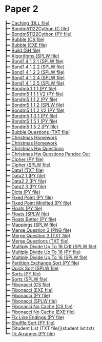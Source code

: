 # Paper 2

┣━ [Caching (DLL file)](Caching.dll)  
┣━ [Bondm51122Cython (C file)](bondm51122cython.c)  
┣━ [Bondm51122Cython (PY file)](bondm51122cython.py)  
┣━ [Bubble (CS file)](bubble.cs)  
┣━ [Bubble (EXE file)](bubble.exe)  
┣━ [Build (SH file)](build.sh)  
┣━ [Algorithms (SPLW file)](colliert_algorithms.splw)  
┣━ [Bond1 4 1 2 1 (SPLW file)](colliert_bond1-4.1.2-1.splw)  
┣━ [Bond1 4 1 2 2 (SPLW file)](colliert_bond1-4.1.2-2.splw)  
┣━ [Bond1 4 1 2 3 (SPLW file)](colliert_bond1-4.1.2-3.splw)  
┣━ [Bond1 4 1 2 4 (SPLW file)](colliert_bond1-4.1.2-4.splw)  
┣━ [Bond1 4 1 2 5 (SPLW file)](colliert_bond1-4.1.2-5.splw)  
┣━ [Bondm5 1 1 1 (PY file)](colliert_bondm5.1.1-1.py)  
┣━ [Bondm5 1 1 1 V2 (PY file)](colliert_bondm5.1.1-1_v2.py)  
┣━ [Bondm5 1 1 2 (PY file)](colliert_bondm5.1.1-2.py)  
┣━ [Bondm5 1 1 2 (SPLW file)](colliert_bondm5.1.1-2.splw)  
┣━ [Bondm5 1 1 2 V2 (PY file)](colliert_bondm5.1.1-2_v2.py)  
┣━ [Bondm5 1 3 1 (PY file)](colliert_bondm5.1.3-1.py)  
┣━ [Bondm5 1 5 1 (PY file)](colliert_bondm5.1.5-1.py)  
┣━ [Bondm5 1 5 2 (PY file)](colliert_bondm5.1.5-2.py)  
┣━ [Bubble Questions (TXT file)](colliert_bubble_questions.txt)  
┣━ [Christmas Homework](colliert_christmas_homework.html)  
┣━ [Christmas Homework](colliert_christmas_homework.html)  
┣━ [Christmas Hw Questions](colliert_christmas_hw_questions.html)  
┣━ [Christmas Hw Questions Pandoc Out](colliert_christmas_hw_questions_pandoc_out.html)  
┣━ [Cipher (PY file)](colliert_cipher.py)  
┣━ [Cipher (SPLW file)](colliert_cipher.splw)  
┣━ [Data1 (TXT file)](colliert_data1.txt)  
┣━ [Data2 1 (PY file)](colliert_data2-1.py)  
┣━ [Data2 2 (PY file)](colliert_data2-2.py)  
┣━ [Data2 3 (PY file)](colliert_data2-3.py)  
┣━ [Dicts (PY file)](colliert_dicts.py)  
┣━ [Fixed Point (PY file)](colliert_fixed-point.py)  
┣━ [Fixed Point Minified (PY file)](colliert_fixed-point_minified.py)  
┣━ [Floats (PY file)](colliert_floats.py)  
┣━ [Floats (SPLW file)](colliert_floats.splw)  
┣━ [Floats Better (PY file)](colliert_floats_better.py)  
┣━ [Mappings (SPLW file)](colliert_mappings.splw)  
┣━ [Merge Question 3 (PNG file)](colliert_merge_question_3.png)  
┣━ [Merge Question 3 (TXT file)](colliert_merge_question_3.txt)  
┣━ [Merge Questions (TXT file)](colliert_merge_questions.txt)  
┣━ [Multiply Divide Up To 16 Crlf (SPLW file)](colliert_multiply_divide_up_to_16-crlf.splw)  
┣━ [Multiply Divide Up To 16 (PY file)](colliert_multiply_divide_up_to_16.py)  
┣━ [Multiply Divide Up To 16 (SPLW file)](colliert_multiply_divide_up_to_16.splw)  
┣━ [Partition Exchange Sort (PY file)](colliert_partition_exchange_sort.py)  
┣━ [Quick Sort (SPLW file)](colliert_quick_sort.splw)  
┣━ [Sorts (PY file)](colliert_sorts.py)  
┣━ [Sorts (SPLW file)](colliert_sorts.splw)  
┣━ [Fibonacci (CS file)](fibonacci.cs)  
┣━ [Fibonacci (EXE file)](fibonacci.exe)  
┣━ [Fibonacci (PY file)](fibonacci.py)  
┣━ [Fibonacci (SPLW file)](fibonacci.splw)  
┣━ [Fibonacci No Cache (CS file)](fibonacci_no_cache.cs)  
┣━ [Fibonacci No Cache (EXE file)](fibonacci_no_cache.exe)  
┣━ [Fix Line Endings (PY file)](fix_line_endings.py)  
┣━ [Shuffle Sort (PY file)](shuffle_sort.py)  
┣━ [Student List (TXT file)](student list.txt)  
┗━ [Tk Arranger (PY file)](tk_arranger.py)